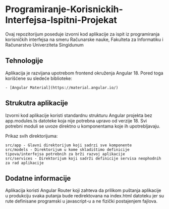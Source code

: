 # Programiranje-Korisnickih-Interfejsa-Ispitni-Projekat

Ovaj repozitorijum poseduje izvorni kod aplikacije za ispit iz programiranja korisničkih interfejsa na smeru Računarske nauke, Fakulteta za Informatiku i Računarstvo Univerziteta Singidunum
## Tehnologije

Aplikacija je razvijana upotrebom frontend okruženja Angular 18. Pored toga korišćene su sledeće biblioteke:

    - [Angular Material](https://material.angular.io/)
   
## Strukutra aplikacije

Izvorni kod aplikacije koristi standardnu strukturu Angular projekta bez app.modules.ts datoteke koja nije potrebna upravo od verzije 18. Svi potrebni moduli se uvoze direktno u komponentama koje ih upotrebljavaju.

Prikaz svih direktorijuma:

    src/app - Glavni direktorijum koji sadrzi sve komponente
    src/models - Direktorijum u kome skladištimo definicije tipova/interfejsa potrebnih za brži razvoj aplikacije
    src/services - Direktorijum koji sadrži definicije servisa neophodnih za rad aplikacije

## Dodatne informacije

Aplikacija koristi Angular Router koji zahteva da prilikom puštanja aplikacije u produkciju svaka putanja bude redirektovana na index.html datoteku jer su rute definisane programski u javascript-u a ne fizički postajenjem fajlova.